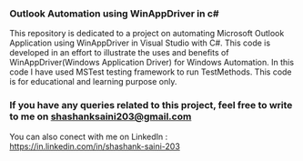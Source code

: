 ### Outlook Automation using WinAppDriver in c#
This repository is dedicated to a project on automating Microsoft Outlook Application using WinAppDriver in Visual Studio with C#.
This code is developed in an effort to illustrate the uses and benefits of WinAppDriver(Windows Application Driver) for Windows Automation. 
In this code I have used MSTest testing framework to run TestMethods.
This code is for educational and learning purpose only.

### If you have any queries related to this project, feel free to write to me on shashanksaini203@gmail.com
You can also conect with me on LinkedIn : https://in.linkedin.com/in/shashank-saini-203
